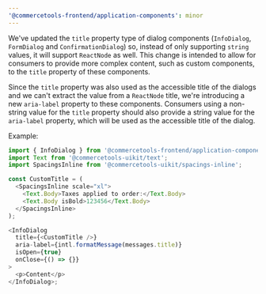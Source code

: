 ```yaml
---
'@commercetools-frontend/application-components': minor
---
```


We've updated the `title` property type of dialog components (`InfoDialog`, `FormDialog` and `ConfirmationDialog`) so, instead of only supporting `string` values, it will support `ReactNode` as well.
This change is intended to allow for consumers to provide more complex content, such as custom components, to the `title` property of these components.

Since the `title` property was also used as the accessible title of the dialogs and we can't extract the value from a `ReactNode` title, we're introducing a new `aria-label` property to these components.
Consumers using a non-string value for the `title` property should also provide a string value for the `aria-label` property, which will be used as the accessible title of the dialog.

Example:

```js
import { InfoDialog } from '@commercetools-frontend/application-components';
import Text from '@commercetools-uikit/text';
import SpacingsInline from '@commercetools-uikit/spacings-inline';

const CustomTitle = (
  <SpacingsInline scale="xl">
    <Text.Body>Taxes applied to order:</Text.Body>
    <Text.Body isBold>123456</Text.Body>
  </SpacingsInline>
);

<InfoDialog
  title={<CustomTitle />}
  aria-label={intl.formatMessage(messages.title)}
  isOpen={true}
  onClose={() => {}}
>
  <p>Content</p>
</InfoDialog>;
```
